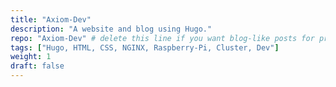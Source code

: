 ```yaml
---
title: "Axiom-Dev"
description: "A website and blog using Hugo."
repo: "Axiom-Dev" # delete this line if you want blog-like posts for projects
tags: ["Hugo, HTML, CSS, NGINX, Raspberry-Pi, Cluster, Dev"]
weight: 1
draft: false
---
```

